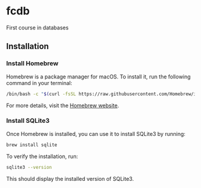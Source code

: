 # fcdb
First course in databases

## Installation

### Install Homebrew
Homebrew is a package manager for macOS. To install it, run the following command in your terminal:

```bash
/bin/bash -c "$(curl -fsSL https://raw.githubusercontent.com/Homebrew/install/HEAD/install.sh)"
```

For more details, visit the [Homebrew website](https://brew.sh/).

### Install SQLite3
Once Homebrew is installed, you can use it to install SQLite3 by running:

```bash
brew install sqlite
```

To verify the installation, run:

```bash
sqlite3 --version
```

This should display the installed version of SQLite3.